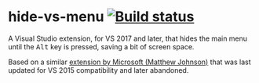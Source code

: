 # hide-vs-menu [![Build status](https://ci.appveyor.com/api/projects/status/6vdl148i0gx6jni9?svg=true)](https://ci.appveyor.com/project/nil4/hide-vs-menu)

A Visual Studio extension, for VS 2017 and later, that hides the main menu until the <kbd>Alt</kbd> key is pressed, 
saving a bit of screen space.

Based on a similar [extension by Microsoft (Matthew Johnson)](https://marketplace.visualstudio.com/items?itemName=MatthewJohnsonMSFT.HideMainMenu) 
that was last updated for VS 2015 compatibility and later abandoned.
